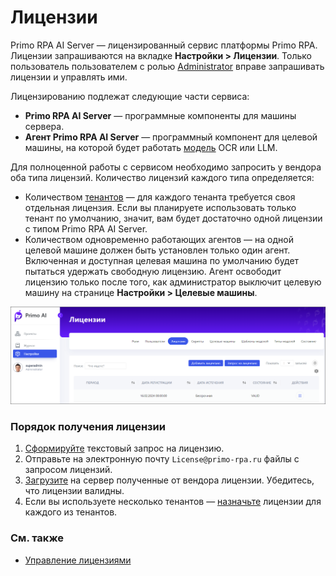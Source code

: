 # Лицензии

Primo RPA AI Server — лицензированный сервис платформы Primo RPA. Лицензии запрашиваются на вкладке **Настройки > Лицензии**. Только пользователь пользователем с ролью [Administrator](https://docs.primo-rpa.ru/primo-rpa/primo-rpa-ai-server/admin/system-users#vstroennye-roli) вправе запрашивать лицензии и управлять ими.

Лицензированию подлежат следующие части сервиса:
* **Primo RPA AI Server** — программные компоненты для машины сервера. 
* **Агент Primo RPA AI Server** — программный компонент для целевой машины, на которой будет работать [модель](https://docs.primo-rpa.ru/primo-rpa/primo-rpa-ai-server/glossary#model) OCR или LLM.

Для полноценной работы с сервисом необходимо запросить у вендора оба типа лицензий. Количество лицензий каждого типа определяется:
* Количеством [тенантов](https://docs.primo-rpa.ru/primo-rpa/primo-rpa-ai-server/common/access-control#tenanty) — для каждого тенанта требуется своя отдельная лицензия. Если вы планируете использовать только тенант по умолчанию, значит, вам будет достаточно одной лицензии с типом Primo RPA AI Server.
* Количеством одновременно работающих агентов — на одной целевой машине должен быть установлен только один агент. Включенная и доступная целевая машина по умолчанию будет пытаться удержать свободную лицензию. Агент освободит лицензию только после того, как администратор выключит целевую машину на странице **Настройки > Целевые машины**.

![](<../../../.gitbook/assets1/primo-ai/licenses.png>)

### Порядок получения лицензии 

1. [Сформируйте](https://docs.primo-rpa.ru/primo-rpa/primo-rpa-ai-server/admin/licenses/license-management#zaprosit-licenziyu) текстовый запрос на лицензию.
1. Отправьте на электронную почту `License@primo-rpa.ru` файлы с запросом лицензий.
2. [Загрузите](https://docs.primo-rpa.ru/primo-rpa/primo-rpa-ai-server/admin/licenses/license-management#dobavit-licenziyu) на сервер полученные от вендора лицензии. Убедитесь, что лицензии валидны.
3. Если вы используете несколько тенантов — [назначьте](https://docs.primo-rpa.ru/primo-rpa/primo-rpa-ai-server/admin/licenses/license-management#vydat-licenziyu-na-tenant) лицензии для каждого из тенантов. 

### См. также

* [Управление лицензиями](https://docs.primo-rpa.ru/primo-rpa/primo-rpa-ai-server/admin/licenses/license-management)





